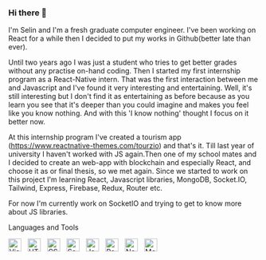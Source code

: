 ### Hi there 👋


I'm Selin and I'm a fresh graduate computer engineer. I've been working on React for a while then I decided to put my works in Github(better late than ever). 

Until two years ago I was just a student who tries to get better grades without any practise on-hand coding. Then I started my first internship program as a React-Native intern.
That was the first interaction between me and Javascript and I've found it very interesting and entertaining.
Well, it's still interesting but I don't find it as entertaining as before because as you learn you see that it's deeper than you could imagine and makes you feel like you know nothing.
And with this 'I know nothing' thought I focus on it better now.

At this internship program I've created a tourism app (https://www.reactnative-themes.com/tourzio) and that's it. Till last year of university I haven't worked with JS again.Then one of my school mates and I decided to create an web-app with blockchain and especially React, and choose it as or final thesis, so we met again. Since we started to work on this project I'm learning React, Javascript libraries, MongoDB, Socket.IO, Tailwind, Express, Firebase, Redux, Router etc.

For now I'm currently work on SocketIO and trying to get to know more about JS libraries.

Languages and Tools

<img align="left" alt="Visual Studio Code" width="26px" src="https://cdn.jsdelivr.net/gh/devicons/devicon/icons/vscode/vscode-original.svg" style="padding-right:10px;"/>
<img align="left" alt="HTML5" width="26px" src="https://cdn.jsdelivr.net/gh/devicons/devicon/icons/html5/html5-original.svg" style="padding-right:10px;" />
<img align="left" alt="CSS3" width="26px" src="https://cdn.jsdelivr.net/gh/devicons/devicon/icons/css3/css3-original.svg" style="padding-right:10px;" />
<img align="left" alt="Sass" width="26px" src="https://cdn.jsdelivr.net/gh/devicons/devicon/icons/sass/sass-original.svg" style="padding-right:10px;" />
<img align="left" alt="JavaScript" width="26px" src="https://cdn.jsdelivr.net/gh/devicons/devicon/icons/javascript/javascript-original.svg" style="padding-right:10px;" />
<img align="left" alt="React" width="26px" src="https://cdn.jsdelivr.net/gh/devicons/devicon/icons/react/react-original.svg" style="padding-right:10px;" />
<img align="left" alt="Node.js" width="26px" src="https://cdn.jsdelivr.net/gh/devicons/devicon/icons/nodejs/nodejs-original.svg" style="padding-right:10px;" />
<img align="left" alt="MongoDB" width="26px" src="https://cdn.jsdelivr.net/gh/devicons/devicon/icons/mongodb/mongodb-original.svg" style="padding-right:10px;" />
